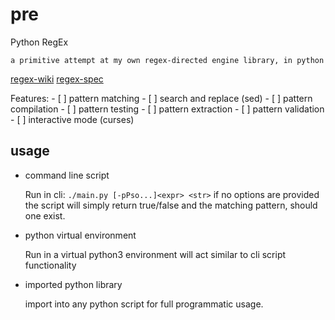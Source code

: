 # pre

Python RegEx

    a primitive attempt at my own regex-directed engine library, in python

[regex-wiki](https://en.wikipedia.org/wiki/Regular_expression)
[regex-spec](https://www.math.clemson.edu/~warner/M865/RegexBasics.html)

Features:
    - [ ] pattern matching
    - [ ] search and replace (sed)
    - [ ] pattern compilation
    - [ ] pattern testing
    - [ ] pattern extraction
    - [ ] pattern validation
    - [ ] interactive mode (curses)

## usage

- command line script
    
    Run in cli: `./main.py [-pPso...]<expr> <str>`
        if no options are provided the script will simply return true/false and the
        matching pattern, should one exist.

- python virtual environment

    Run in a virtual python3 environment
        will act similar to cli script functionality

- imported python library

    import into any python script for full programmatic usage.

